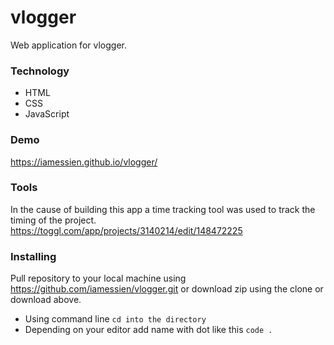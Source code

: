# vlogger

Web application for vlogger.

### Technology

- HTML
- CSS
- JavaScript


### Demo
https://iamessien.github.io/vlogger/


### Tools
In the cause of building this app a time tracking tool was used to track the timing of the project.
https://toggl.com/app/projects/3140214/edit/148472225


### Installing
Pull repository to your local machine using https://github.com/iamessien/vlogger.git or download zip using the clone or download above.

- Using command line `cd into the directory`
- Depending on your editor add name with dot like this `code .`
